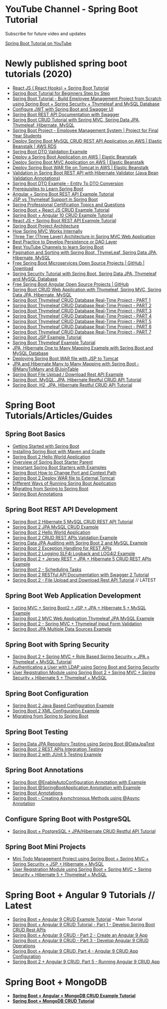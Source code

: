 <h1>YouTube Channel - Spring Boot Tutorial</h1>
<p>Subscribe for future video and updates</p>

<a href="https://www.youtube.com/playlist?list=PLGRDMO4rOGcNSBOJOlrgQqGpIgo6_VZgR" target="_blank">Spring Boot Tutorial on YouTube
</a>

# Newly published spring boot tutorials (2020)
<ul style="text-align: left;">
<li><a href="https://www.javaguides.net/2021/07/react-js-react-hooks-spring-boot.html" target="_blank">React JS ( React Hooks) + Spring Boot Tutorial</a><br></li><li><a href="https://www.javaguides.net/2021/07/spring-boot-tutorial-for-beginners.html" target="_blank">Spring Boot Tutorial for Beginners Step by Step</a><br></li><li><a href="https://www.javaguides.net/2021/07/spring-boot-tutorial-build-employee-management-project.html" target="_blank">Spring Boot Tutorial - Build Employee Management Project from Scratch using Spring Boot + Spring Security + Thymeleaf and MySQL Database</a><br></li><li><a href="https://www.javaguides.net/2021/06/configure-jwt-with-spring-boot-and-swagger.html" target="_blank">Configure JWT with Spring Boot and Swagger UI</a><br></li><li><a href="https://www.javaguides.net/2021/06/spring-boot-rest-api-documentation-with-swagger.html" target="_blank">Spring Boot REST API Documentation with Swagger</a><br></li><li><a href="https://www.javaguides.net/2021/05/spring-boot-crud-tutorial.html" target="_blank">Spring Boot CRUD Tutorial with Spring MVC, Spring Data JPA, Thymeleaf, Hibernate, MySQL</a><br></li><li><a href="https://www.javaguides.net/2021/04/spring-boot-project-employee-management.html" target="_blank">Spring Boot Project - Employee Management System | Project for Final Year Students</a><br></li><li><a href="https://www.javaguides.net/2021/04/deploy-spring-boot-mysql-crud-rest-api-Application-on-aws.html" target="_blank">Deploy Spring Boot MySQL CRUD REST API Application on AWS | Elastic Beanstalk | AWS RDS</a><br></li><li><a href="https://www.javaguides.net/2021/04/spring-boot-dto-validation-example.html" target="_blank">Spring Boot DTO Validation Example</a><br></li><li><a href="https://www.javaguides.net/2021/04/deploy-spring-boot-application-on-aws.html" target="_blank">Deploy a Spring Boot Application on AWS | Elastic Beanstalk</a><br></li><li><a href="https://www.javaguides.net/2021/04/deploy-spring-boot-mvc-application-on-aws.html" target="_blank">Deploy Spring Boot MVC Application on AWS | Elastic Beanstalk</a><br></li><li><a href="https://www.javaguides.net/2021/04/deploy-spring-boot-war-file-on-tomcat-in-aws.html" target="_blank">Deploy Spring Boot WAR file on Tomcat in AWS | Elastic Beanstalk</a></li><li><a href="https://www.javaguides.net/2021/03/validation-in-spring-boot-rest-api-with-hibernate-validator.html" target="_blank">Validation in Spring Boot REST API with Hibernate Validator (Java Bean Validation Annotations)</a><br></li><li><a href="Spring Boot DTO Example - Entity To DTO Conversion" target="_blank">Spring Boot DTO Example - Entity To DTO Conversion</a><br></li><li><a href="https://www.javaguides.net/2021/01/prerequisites-to-learn-spring-boot.html" target="_blank">Prerequisites to Learn Spring Boot</a><br></li><li><a href="https://www.javaguides.net/2021/01/angular-spring-boot-rest-api-example.html" target="_blank">Angular + Spring Boot REST API Example Tutorial</a><br></li><li><a href="https://www.javaguides.net/2020/11/jsp-vs-thymeleaf-support-in-spring-boot.html" target="_blank">JSP vs Thymeleaf Support in Spring Boot</a><br></li><li><a href="https://www.javaguides.net/2020/11/spring-professional-certification-topics-and-questions.html" target="_blank">Spring Professional Certification Topics and Questions</a><br></li><li><a href="https://www.javaguides.net/2020/07/spring-boot-react-js-crud-example-tutorial.html" target="_blank">Spring Boot + React JS CRUD Example Tutorial</a></li>
<li><a href="https://www.javaguides.net/2020/07/spring-boot-angular-10-crud-example-tutorial.html" target="_blank">Spring Boot + Angular 10 CRUD Example Tutorial</a></li>
<li><a href="https://www.javaguides.net/2020/07/react-js-spring-boot-rest-api-example-tutorial.html" target="_blank">React JS + Spring Boot REST API Example Tutorial</a></li>
<li><a href="https://www.javaguides.net/2020/07/spring-boot-project-architecture.html" target="_blank">Spring Boot Project Architecture</a></li>
<li><a href="https://www.javaguides.net/2020/07/how-spring-mvc-works-internally.html" target="_blank">How Spring MVC Works Internally</a></li>
<li><a href="https://www.javaguides.net/2020/07/three-tier-three-layer-architecture-in-spring-mvc-web-application.html" target="_blank">Three Tier (Three Layer) Architecture in Spring MVC Web Application</a></li>
<li><a href="https://www.javaguides.net/2020/06/best-practice-to-develop-persistence-or-dao-layer.html" target="_blank">Best Practice to Develop Persistence or DAO Layer</a></li>
<li><a href="https://www.javaguides.net/2020/06/best-youtube-channels-to-learn-spring-boot.html" target="_blank">Best YouTube Channels to learn Spring Boot</a></li>
<li><a href="https://www.javaguides.net/2020/06/pagination-and-sorting-with-spring-boot-thymeleaf-spring-data-jpa-hibernate-mysql.html" target="_blank">Pagination and Sorting with Spring Boot, ThymeLeaf, Spring Data JPA, Hibernate, MySQL</a></li>
<li><a href="https://www.javaguides.net/2020/06/free-spring-boot-microservices-open-source-projects-github.html" target="_blank">Free Spring Boot Microservices Open Source Projects | GitHub | Download</a></li>
<li><a href="https://www.javaguides.net/2020/06/spring-security-tutorial-with-spring-boot-spring-data-jpa-thymeleaf-and-mysql-database.html" target="_blank">Spring Security Tutorial with Spring Boot, Spring Data JPA, Thymeleaf and MySQL Database</a></li>
<li><a href="https://www.javaguides.net/2020/06/free-spring-boot-angular-open-source-projects-github.html" target="_blank">Free Spring Boot Angular Open Source Projects | GitHub</a></li>
<li><a href="https://www.javaguides.net/2020/05/spring-boot-crud-web-application-with-thymeleaf.html" target="_blank">Spring Boot CRUD Web Application with Thymeleaf, Spring MVC, Spring Data JPA, Hibernate, MySQL</a></li>
<li><a href="https://www.javaguides.net/2020/05/spring-boot-thymeleaf-crud-database-real-time-project-part1.html" target="_blank"></a><a href="https://www.javaguides.net/2020/05/spring-boot-thymeleaf-crud-database-real-time-project-part1.html" target="_blank">Spring Boot Thymeleaf CRUD Database Real-Time Project - PART 1</a></li>
<li><a href="https://www.javaguides.net/2020/05/spring-boot-thymeleaf-crud-database-real-time-project-part2.html" target="_blank">Spring Boot Thymeleaf CRUD Database Real-Time Project - PART 2</a></li>
<li><a href="https://www.javaguides.net/2020/05/spring-boot-thymeleaf-crud-database-real-time-project-part3.html" target="_blank">Spring Boot Thymeleaf CRUD Database Real-Time Project - PART 3</a></li>
<li><a href="https://www.javaguides.net/2020/05/spring-boot-thymeleaf-crud-database-real-time-project-part4.html" target="_blank">Spring Boot Thymeleaf CRUD Database Real-Time Project - PART 4</a></li>
<li><a href="https://www.javaguides.net/2020/05/spring-boot-thymeleaf-crud-database-real-time-project-part5.html" target="_blank">Spring Boot Thymeleaf CRUD Database Real-Time Project - PART 5</a></li>
<li><a href="https://www.javaguides.net/2020/05/spring-boot-thymeleaf-crud-database-real-time-project-part6.html" target="_blank">Spring Boot Thymeleaf CRUD Database Real-Time Project - PART 6</a>&nbsp;</li>
<li><a href="https://www.javaguides.net/2020/05/spring-boot-thymeleaf-crud-database-real-time-project-part7.html" target="_blank">Spring Boot Thymeleaf CRUD Database Real-Time Project - PART 7</a></li>
<li><a href="https://www.javaguides.net/2020/05/spring-boot-jsp-example-tutorial.html" target="_blank">Spring Boot JSP Example Tutorial</a></li>
<li><a href="https://www.javaguides.net/2020/05/spring-boot-thymeleaf-example-tutorial.html" target="_blank">Spring Boot Thymeleaf Example Tutorial</a></li>
<li><a href="https://www.javaguides.net/2020/04/jpa-hibernate-one-to-many-mapping-example-with-spring-boot.html" target="_blank">JPA, Hibernate One to Many Mapping Example with Spring Boot and MySQL Database</a></li>
<li><a href="https://www.javaguides.net/2020/04/deploying-spring-boot-war-file-with-jsp-to-tomcat.html" target="_blank">Deploying Spring Boot WAR file with JSP to Tomcat</a></li>
<li><a href="https://www.javaguides.net/2020/04/jpa-and-hibernate-many-to-many-mapping-spring-boot.html" target="_blank">JPA and Hibernate Many to Many Mapping with Spring Boot - @ManyToMany and @JoinTable</a></li>
<li><a href="https://www.javaguides.net/2020/04/spring-boot-file-upload-download-rest-api-example.html" target="_blank">Spring Boot File Upload / Download Rest API Example</a></li>
<li><a href="https://www.javaguides.net/2020/04/spring-boot-mysql-jpa-hibernate-restful-crud-api-tutorial.html" target="_blank">Spring Boot, MySQL, JPA, Hibernate Restful CRUD API Tutorial</a></li>
<li><a href="https://www.javaguides.net/2020/04/spring-boot-h2-jpa-hibernate-restful-crud-api-tutorial.html" target="_blank">Spring Boot, H2, JPA, Hibernate Restful CRUD API Tutorial</a></li>
</ul>

<h1> Spring Boot Tutorials/Articles/Guides </h1>
<div dir="ltr" style="text-align: left;" trbidi="on">
<h2 style="text-align: left;">
Spring Boot Basics</h2>
<ul style="text-align: left;">
<li><a href="http://www.javaguides.net/2018/09/getting-started-with-spring-boot.html">Getting Started with Spring Boot</a></li>
<li><a href="http://www.javaguides.net/2018/09/installing-spring-boot-with-maven-and-gradle.html">Installing Spring Boot with Maven and Gradle</a></li>
<li><a href="http://www.javaguides.net/2018/09/spring-boot-building-restful-web-service.html">Spring Boot 2 Hello World Application</a></li>
<li><a href="http://www.javaguides.net/2018/09/overview-of-spring-boot-starter-parent.html">Overview of Spring Boot Starter Parent</a></li>
<li><a href="http://www.javaguides.net/2018/09/important-spring-boot-starters-with-examples.html">Important Spring Boot Starters with Examples</a></li>
<li><a href="http://www.javaguides.net/2018/09/spring-boot-how-to-change-port-and-context-path.html">Spring Boot How to Change Port and Context Path</a></li>
<li><a href="http://www.javaguides.net/2018/09/spring-boot-deploy-war-file-to-external-tomcat.html">Spring Boot 2 Deploy WAR file to External Tomcat</a></li>
<li><a href="http://www.javaguides.net/2018/09/different-ways-of-running-spring-boot-appilcation.html">Different Ways of Running Spring Boot Application</a></li>
<li><a href="https://www.baeldung.com/spring-boot-migration">Migrating from Spring to Spring Boot</a></li>
<li><a href="http://www.javaguides.net/2018/10/spring-boot-annotations.html">Spring Boot Annotations</a></li>
</ul>
<h2 style="text-align: left;">
Spring Boot REST API Development</h2>
<ul style="text-align: left;">
<li><a href="http://www.javaguides.net/2018/09/spring-boot-2-hibernate-5-mysql-crud-rest-api-tutorial.html">Spring Boot 2 Hibernate 5 MySQL CRUD REST API Tutorial</a></li>
<li><a href="http://www.javaguides.net/2018/09/spring-boot-2-jpa-mysql-crud-example.html">Spring Boot 2 JPA MySQL CRUD Example</a></li>
<li><a href="http://www.javaguides.net/2018/09/spring-boot-building-restful-web-service.html">Spring Boot 2 Hello World Application</a></li>
<li><a href="http://www.javaguides.net/2018/09/spring-boot-crud-rest-apis-validation-example.html">Spring Boot 2 CRUD REST APIs Validation Example</a></li>
<li><a href="http://www.javaguides.net/2018/09/spring-data-jpa-auditing-with-spring-boot2-and-mysql-example.html">Spring Data JPA Auditing with Spring Boot 2 and MySQL Example</a></li>
<li><a href="http://www.javaguides.net/2018/09/spring-boot-2-exception-handling-for-rest-apis.html">Spring Boot 2 Exception Handling for REST APIs</a></li>
<li><a href="http://www.javaguides.net/2018/09/spring-boot-2-logging-slf4j-logback-and-log4j-example.html">Spring Boot 2 Logging SLF4j Logback and LOG4j2 Example</a></li>
<li><a href="http://www.javaguides.net/2018/09/spring-boot-2-jersey-rest-jpa-hibernate-5-crud-rest-apis-example.html">Spring Boot 2 + Jersey REST + JPA + Hibernate 5 CRUD REST APIs Example</a></li>
<li><a href="http://www.javaguides.net/2018/10/spring-boot-2-scheduling-tasks.html">Spring Boot 2 - Scheduling Tasks</a></li>
<li><a href="http://www.javaguides.net/2018/10/spring-boot-2-restful-api-documentation-with-swagger2-tutorial.html">Spring Boot 2 RESTful API Documentation with Swagger 2 Tutorial</a></li>
<li><a href="http://www.javaguides.net/2018/11/spring-boot-2-file-upload-and-download-rest-api-tutorial.html">Spring Boot 2 - File Upload and Download Rest API Tutorial</a> // LATEST</li>
</ul>
<h2 style="text-align: left;">
Spring Boot Web Application Development</h2>
<ul style="text-align: left;">
<li><a href="http://www.javaguides.net/2018/09/spring-mvc-using-spring-boot2-jsp-jpa-hibernate5-mysql-example.html">Spring MVC + Spring Boot2 + JSP + JPA + Hibernate 5 + MySQL Example</a></li>
<li><a href="http://www.javaguides.net/2018/09/spring-boot2-mvc-web-application-thymeleaf-jpa-mysql-example.html">Spring Boot 2 MVC Web Application Thymeleaf JPA MySQL Example</a></li>
<li><a href="http://www.javaguides.net/2018/10/spring-boot-spring-mvc-validating-form.html">Spring Boot 2 - Spring MVC + Thymeleaf Input Form Validation</a></li>
<li><a href="http://www.javaguides.net/2018/09/spring-boot-jpa-multiple-data-sources-example.html">Spring Boot JPA Multiple Data Sources Example</a></li>
</ul>
<h2 style="text-align: left;">
Spring Boot with Spring Security</h2>
<div>
<ul style="text-align: left;">
<li><a href="http://www.javaguides.net/2018/09/spring-boot-spring-mvc-role-based-spring-security-jpa-thymeleaf-mysql-tutorial.html">Spring Boot 2 + Spring MVC + Role Based Spring Security + JPA + Thymeleaf + MySQL Tutorial</a></li>
<li><a href="https://spring.io/guides/gs/authenticating-ldap/">Authenticating a User with LDAP using Spring Boot and Spring Security</a></li>
<li><a href="http://www.javaguides.net/2018/10/user-registration-module-using-springboot-springmvc-springsecurity-hibernate5-thymeleaf-mysql.html">User Registration Module using Spring Boot 2 + Spring MVC + Spring Security + Hibernate 5 + Thymeleaf + MySQL</a></li>
</ul>
<h2 style="text-align: left;">
Spring Boot Configuration</h2>
<ul style="text-align: left;">
<li><a href="http://www.javaguides.net/2018/09/spring-boot-java-based-configuration-example.html">Spring Boot 2 Java Based Configuration Example</a></li>
<li><a href="http://www.javaguides.net/2018/09/spring-boot-xml-configuration-example.html">Spring Boot 2 XML Configuration Example</a></li>
<li><a href="https://www.baeldung.com/spring-boot-migration">Migrating from Spring to Spring Boot</a></li>
</ul>
<h2 style="text-align: left;">
Spring Boot Testing</h2>
<ul style="text-align: left;">
<li><a href="http://www.javaguides.net/2018/09/spring-data-jpa-repository-testing-using-spring-boot-datajpatest.html">Spring Data JPA Repository Testing using Spring Boot @DataJpaTest</a></li>
<li><a href="http://www.javaguides.net/2018/09/spring-boot-2-rest-apis-integration-testing.html">Spring Boot 2 REST APIs Integration Testing</a></li>
<li><a href="http://www.javaguides.net/2018/09/spring-boot-2-with-junit-5-testing.html">Spring Boot 2 with JUnit 5 Testing Example</a></li>
</ul>
<h2 style="text-align: left;">
Spring Boot Annotations</h2>
<ul style="text-align: left;">
<li><a href="http://www.javaguides.net/2018/09/spring-boot-enableautoconfiguration-annotation-with-example.html">Spring Boot @EnableAutoConfiguration Annotation with Example</a></li>
<li><a href="http://www.javaguides.net/2018/09/spring-boot-springbootapplication-annotation-with-example.html">Spring Boot @SpringBootApplication Annotation with Example</a></li>
<li><a href="http://www.javaguides.net/2018/10/spring-boot-annotations.html">Spring Boot Annotations</a></li>
<li><a href="http://www.javaguides.net/2018/10/spring-boot-creating-asynchronous-methods-using-async-annotation.html">Spring Boot - Creating Asynchronous Methods using @Async Annotation</a></li>
</ul>
<h2 style="text-align: left;">
Configure Spring Boot with PostgreSQL</h2>
</div>
<div>
<ul style="text-align: left;">
<li><a href="http://www.javaguides.net/2019/01/springboot-postgresql-jpa-hibernate-crud-restful-api-tutorial.html">Spring Boot + PostgreSQL + JPA/Hibernate CRUD Restful API Tutorial</a></li>
</ul>
<h2 style="text-align: left;">
Spring Boot Mini Projects</h2>
<ul style="text-align: left;">
<li><a href="http://www.javaguides.net/2018/09/mini-todo-management-project-using-spring-boot-springmvc-springsecurity-jsp-hibernate-mysql.html">Mini Todo Management Project using Spring Boot + Spring MVC + Spring Security + JSP + Hibernate + MySQL</a></li>
<li><a href="http://www.javaguides.net/2018/10/user-registration-module-using-springboot-springmvc-springsecurity-hibernate5-thymeleaf-mysql.html">User Registration Module using Spring Boot + Spring MVC + Spring Security + Hibernate 5 + Thymeleaf + MySQL</a></li>
</ul>
</div>
</div>
<h1>Spring Boot + Angular 9 Tutorials // Latest </h1>
<ul style="text-align: left;"><a href="https://www.javaguides.net/2020/01/spring-boot-angular-9-crud-example-tutorial.html"></a>
<li><a href="https://www.javaguides.net/2020/01/spring-boot-angular-9-crud-example-tutorial.html"></a><a href="https://www.javaguides.net/2020/01/spring-boot-angular-9-crud-example-tutorial.html">Spring Boot + Angular 9 CRUD Example Tutorial</a> - Main Tutorial</li>
<li><a href="https://www.javaguides.net/2020/01/spring-boot-angular-9-crud-part-1-develop-springboot-crud-rest-apis.html">Spring Boot + Angular 9 CRUD Tutorial - Part 1 - Develop Spring Boot CRUD Rest APIs</a></li>
<li><a href="https://www.javaguides.net/2020/01/spring-boot-angular-9-crud-part-2-create-angular-9-app.html">Spring Boot + Angular 9 CRUD - Part 2 - Create an Angular 9 App</a></li>
<li><a href="https://www.javaguides.net/2020/01/spring-boot-angular-9-crud-part-3-develop-angular-9-crud-operations.html">Spring Boot + Angular 9 CRUD - Part 3 - Develop Angular 9 CRUD Operations</a></li>
<li><a href="https://www.javaguides.net/2020/01/spring-boot-angular-9-crud-part-4-angular-9-crud-app-configuration.html">Spring Boot + Angular 9 CRUD, Part 4 - Angular 9 CRUD App Configuration</a></li>
<li><a href="https://www.javaguides.net/2020/01/spring-boot-angular-8-crud-part-5-running-angular-9-crud-app.html">Spring Boot 2 + Angular 9 CRUD, Part 5 - Running Angular 9 CRUD App</a></li>
</ul>

<h1> Spring Boot + MongoDB </h1>
<ul style="text-align: left;"><b><a href="https://www.javaguides.net/2019/12/spring-boot-angular-mongodb-crud-example-tutorial.html"></a>
<li><a href="https://www.javaguides.net/2019/12/spring-boot-angular-mongodb-crud-example-tutorial.html"><b></b></a><b><a href="https://www.javaguides.net/2019/12/spring-boot-angular-mongodb-crud-example-tutorial.html">Spring Boot + Angular + MongoDB CRUD Example Tutorial</a></b></li>
<li><b><a href="https://www.javaguides.net/2019/12/spring-boot-mongodb-crud-example-tutorial.html">Spring Boot + MongoDB CRUD Tutorial</a></b></li>
</b></ul>
